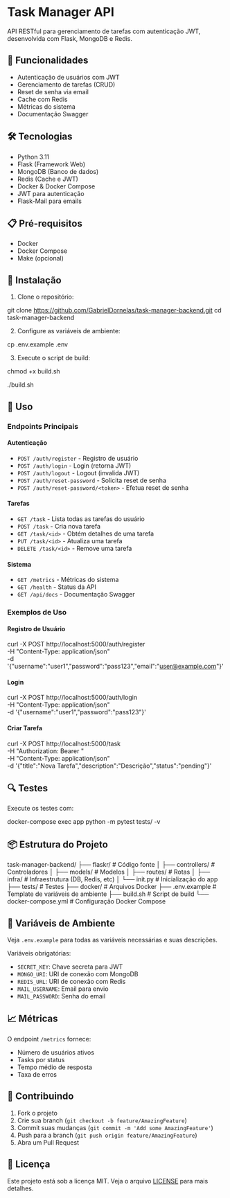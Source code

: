 # Task Manager API

API RESTful para gerenciamento de tarefas com autenticação JWT, desenvolvida com Flask, MongoDB e Redis.

## 🚀 Funcionalidades

- Autenticação de usuários com JWT
- Gerenciamento de tarefas (CRUD)
- Reset de senha via email
- Cache com Redis
- Métricas do sistema
- Documentação Swagger

## 🛠️ Tecnologias

- Python 3.11
- Flask (Framework Web)
- MongoDB (Banco de dados)
- Redis (Cache e JWT)
- Docker & Docker Compose
- JWT para autenticação
- Flask-Mail para emails

## 📋 Pré-requisitos

- Docker
- Docker Compose
- Make (opcional)

## 🔧 Instalação

1. Clone o repositório:

git clone https://github.com/GabrielDornelas/task-manager-backend.git
cd task-manager-backend

2. Configure as variáveis de ambiente:

cp .env.example .env

3. Execute o script de build:

chmod +x build.sh

./build.sh

## 🚀 Uso

### Endpoints Principais

#### Autenticação

- `POST /auth/register` - Registro de usuário
- `POST /auth/login` - Login (retorna JWT)
- `POST /auth/logout` - Logout (invalida JWT)
- `POST /auth/reset-password` - Solicita reset de senha
- `POST /auth/reset-password/<token>` - Efetua reset de senha

#### Tarefas

- `GET /task` - Lista todas as tarefas do usuário
- `POST /task` - Cria nova tarefa
- `GET /task/<id>` - Obtém detalhes de uma tarefa
- `PUT /task/<id>` - Atualiza uma tarefa
- `DELETE /task/<id>` - Remove uma tarefa

#### Sistema

- `GET /metrics` - Métricas do sistema
- `GET /health` - Status da API
- `GET /api/docs` - Documentação Swagger

### Exemplos de Uso

#### Registro de Usuário

curl -X POST http://localhost:5000/auth/register \
-H "Content-Type: application/json" \
-d '{"username":"user1","password":"pass123","email":"user@example.com"}'

#### Login

curl -X POST http://localhost:5000/auth/login \
-H "Content-Type: application/json" \
-d '{"username":"user1","password":"pass123"}'

#### Criar Tarefa

curl -X POST http://localhost:5000/task \
-H "Authorization: Bearer <seu-token>" \
-H "Content-Type: application/json" \
-d '{"title":"Nova Tarefa","description":"Descrição","status":"pending"}'

## 🔍 Testes

Execute os testes com:

docker-compose exec app python -m pytest tests/ -v

## 📦 Estrutura do Projeto

task-manager-backend/
├── flaskr/ # Código fonte
│ ├── controllers/ # Controladores
│ ├── models/ # Modelos
│ ├── routes/ # Rotas
│ ├── infra/ # Infraestrutura (DB, Redis, etc)
│ └── init.py # Inicialização do app
├── tests/ # Testes
├── docker/ # Arquivos Docker
├── .env.example # Template de variáveis de ambiente
├── build.sh # Script de build
└── docker-compose.yml # Configuração Docker Compose

## 🔐 Variáveis de Ambiente

Veja `.env.example` para todas as variáveis necessárias e suas descrições.

Variáveis obrigatórias:

- `SECRET_KEY`: Chave secreta para JWT
- `MONGO_URI`: URI de conexão com MongoDB
- `REDIS_URL`: URI de conexão com Redis
- `MAIL_USERNAME`: Email para envio
- `MAIL_PASSWORD`: Senha do email

## 📈 Métricas

O endpoint `/metrics` fornece:

- Número de usuários ativos
- Tasks por status
- Tempo médio de resposta
- Taxa de erros

## 🤝 Contribuindo

1. Fork o projeto
2. Crie sua branch (`git checkout -b feature/AmazingFeature`)
3. Commit suas mudanças (`git commit -m 'Add some AmazingFeature'`)
4. Push para a branch (`git push origin feature/AmazingFeature`)
5. Abra um Pull Request

## 📝 Licença

Este projeto está sob a licença MIT. Veja o arquivo [LICENSE](LICENSE) para mais detalhes.
